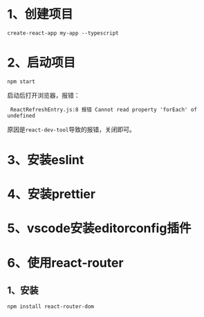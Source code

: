 # 1、创建项目

```
create-react-app my-app --typescript
```



# 2、启动项目

```
npm start
```

启动后打开浏览器，报错：

```
 ReactRefreshEntry.js:8 报错 Cannot read property 'forEach' of undefined
```

原因是`react-dev-tool`导致的报错，关闭即可。



# 3、安装eslint







# 4、安装prettier









# 5、vscode安装editorconfig插件









# 6、使用react-router

## 1、安装

```
npm install react-router-dom
```

